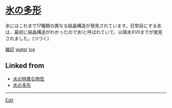 ---
---
# [氷の多形](氷の多形)

[](https://youtu.be/UFGiBKYxHlw)



氷にはこれまで17種類の異なる結晶構造が発見されています。日常目にする氷は、最初に結晶構造がわかったので氷Iと呼ばれていて、以降氷XVIIまでが発見されました。(つづく)



[雑記](雑記) [water](water) [ice](ice) 


## Linked from

* [水の特異な物性](水の特異な物性.md)
* [氷の多形](氷の多形.md)


----
[Edit](https://github.com/vitroid/vitroid.github.io/edit/master/MD/氷の多形.md)
